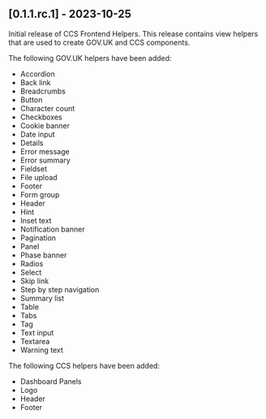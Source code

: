 ## [0.1.1.rc.1] - 2023-10-25

Initial release of CCS Frontend Helpers.
This release contains view helpers that are used to create GOV.UK and CCS components.

The following GOV.UK helpers have been added:

- Accordion
- Back link
- Breadcrumbs
- Button
- Character count
- Checkboxes
- Cookie banner
- Date input
- Details
- Error message
- Error summary
- Fieldset
- File upload
- Footer
- Form group
- Header
- Hint
- Inset text
- Notification banner
- Pagination
- Panel
- Phase banner
- Radios
- Select
- Skip link
- Step by step navigation
- Summary list
- Table
- Tabs
- Tag
- Text input
- Textarea
- Warning text

The following CCS helpers have been added:

- Dashboard Panels
- Logo
- Header
- Footer
